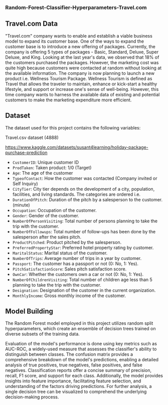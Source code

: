 ### Random-Forest-Classifier-Hyperparameters-Travel.com 

## Travel.com Data 

"Travel.com" company wants to enable and establish a viable business model to expand its customer base. One of the ways to expand the customer base is to introduce a new offering of packages. Currently, the company is offering 5 types of packages - Basic, Standard, Deluxe, Super Deluxe, and King. Looking at the last year's data, we observed that 18% of the customers purchased the packages. However, the marketing cost was quite high because customers were contacted at random without looking at the available information. The company is now planning to launch a new product i.e. Wellness Tourism Package. Wellness Tourism is defined as Travel that allows the traveler to maintain, enhance or kick-start a healthy lifestyle, and support or increase one's sense of well-being. However, this time company wants to harness the available data of existing and potential customers to make the marketing expenditure more efficient. 

## Dataset

The dataset used for this project contains the following variables:

Travel.csv dataset (4888)

https://www.kaggle.com/datasets/susant4learning/holiday-package-purchase-prediction

- `CustomerID`: Unique customer ID 
- `ProdTaken`: Taken product: 1/0 (Target) 
- `Age`: The age of the customer 
- `TypeofContact`: How the customer was contacted (Company invited or Self Inquiry)
- `CityTier`: City tier depends on the development of a city, population, facilities, and living standards. The categories are ordered i.e. 
- `DurationOfPitch`: Duration of the pitch by a salesperson to the customer. (minute)
- `Occupation`: Occupation of the customer. 
- `Gender`: Gender of the customer. 
- `NumberOfPersonVisiting`: Total number of persons planning to take the trip with the customer. 
- `NumberOfFollowups`: Total number of follow-ups has been done by the salesperson after the sales pitch. 
- `ProductPitched`: Product pitched by the salesperson. 
- `PreferredPropertyStar`: Preferred hotel property rating by customer. 
- `MaritalStatus`: Marital status of the customer.
- `NumberOfTrips`: Average number of trips in a year by customer. 
- `Passport`: The customer has a passport or not (0: No, 1: Yes). 
- `PitchSatisfactionScore`: Sales pitch satisfaction score. 
- `OwnCar`: Whether the customers own a car or not (0: No, 1: Yes). 
- `NumberOfChildrenVisiting`: Total number of children age less than 5 planning to take the trip with the customer. 
- `Designation`: Designation of the customer in the current organization. 
- `MonthlyIncome`: Gross monthly income of the customer. 

## Model Building

The Random Forest model employed in this project utilizes random split hyperparameters, which create an ensemble of decision trees trained on diverse subsets of the training data. 

Evaluation of the model's performance is done using key metrics such as AUC-ROC, a widely-used measure that assesses the classifier's ability to distinguish between classes. The confusion matrix provides a comprehensive breakdown of the model's predictions, enabling a detailed analysis of true positives, true negatives, false positives, and false negatives. Classification reports offer a concise summary of precision, recall, F1 score, and support for each class. Additionally, the model provides insights into feature importance, facilitating feature selection, and understanding of the factors driving predictions. For further analysis, a single decision tree can be visualized to comprehend the underlying decision-making process.


